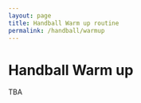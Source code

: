 ```yaml
---
layout: page
title: Handball Warm up routine
permalink: /handball/warmup
---
```


# Handball Warm up

TBA